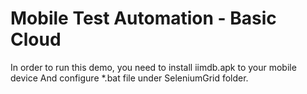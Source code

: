 # Mobile Test Automation - Basic Cloud
In order to run this demo, you need to install iimdb.apk to your mobile device
And configure *.bat file under SeleniumGrid folder.
